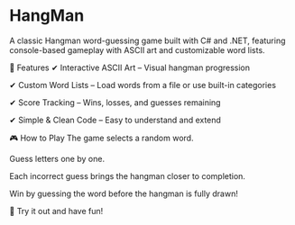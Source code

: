 # HangMan

A classic Hangman word-guessing game built with C# and .NET, featuring console-based gameplay with ASCII art and customizable word lists.


🚀 Features
✔ Interactive ASCII Art – Visual hangman progression

✔ Custom Word Lists – Load words from a file or use built-in categories

✔ Score Tracking – Wins, losses, and guesses remaining

✔ Simple & Clean Code – Easy to understand and extend



🎮 How to Play
The game selects a random word.

Guess letters one by one.

Each incorrect guess brings the hangman closer to completion.

Win by guessing the word before the hangman is fully drawn!



🎯 Try it out and have fun!
